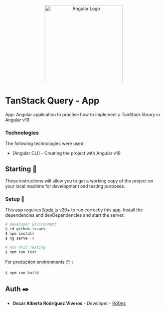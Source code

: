 
<br>
<p align="center">
  <a href="https://angular.io/" target="blank"><img src="https://miro.medium.com/v2/resize:fit:1200/1*Klh1l7wkoG6PDPb9A5oCHQ.png" width="250" alt="Angular Logo" /></a>
</p>

# TanStack Query - App

App: Angular application to practise how to implement a TanStack library in Angular v19

### Technologies

The following technologies were used:

* [Angular CLI] - Creating the project with Angular v19

## Starting 🚀

These instructions will allow you to get a working copy of the project on your local machine for development and testing purposes.

### Setup 🔧

This app requires [Node.js](https://nodejs.org/) v20+ to run correctly this app. Install the dependencies and devDependencies and start the server:

```sh
# Developer Environment
$ cd github-issues
$ npm install
$ ng serve -o
```

```sh
# Run Unit Testing
$ npm run test
```

For production environments 📦 :

```sh
$ npm run build
```

## Auth ✒️
* **Oscar Alberto Rodríguez Viveros** - *Developer* - [RdGez](https://github.com/RdGez)
